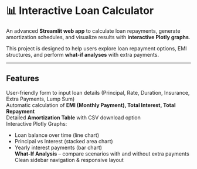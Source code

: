 # 📊 Interactive Loan Calculator

An advanced **Streamlit web app** to calculate loan repayments, generate amortization schedules, and visualize results with **interactive Plotly graphs**.  

This project is designed to help users explore loan repayment options, EMI structures, and perform **what-if analyses** with extra payments.

---

## Features

User-friendly form to input loan details (Principal, Rate, Duration, Insurance, Extra Payments, Lump Sum)  
Automatic calculation of **EMI (Monthly Payment), Total Interest, Total Repayment**  
Detailed **Amortization Table** with CSV download option  
Interactive Plotly Graphs:
- Loan balance over time (line chart)  
- Principal vs Interest (stacked area chart)  
- Yearly interest payments (bar chart)  
**What-If Analysis** – compare scenarios with and without extra payments  
Clean sidebar navigation & responsive layout  

